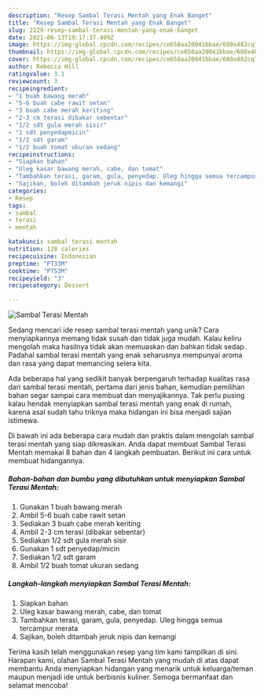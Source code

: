 ```yaml
---
description: "Resep Sambal Terasi Mentah yang Enak Banget"
title: "Resep Sambal Terasi Mentah yang Enak Banget"
slug: 2229-resep-sambal-terasi-mentah-yang-enak-banget
date: 2021-06-13T19:17:37.499Z
image: https://img-global.cpcdn.com/recipes/ce658aa20041bbae/680x482cq70/sambal-terasi-mentah-foto-resep-utama.jpg
thumbnail: https://img-global.cpcdn.com/recipes/ce658aa20041bbae/680x482cq70/sambal-terasi-mentah-foto-resep-utama.jpg
cover: https://img-global.cpcdn.com/recipes/ce658aa20041bbae/680x482cq70/sambal-terasi-mentah-foto-resep-utama.jpg
author: Rebecca Hill
ratingvalue: 3.1
reviewcount: 3
recipeingredient:
- "1 buah bawang merah"
- "5-6 buah cabe rawit setan"
- "3 buah cabe merah keriting"
- "2-3 cm terasi dibakar sebentar"
- "1/2 sdt gula merah sisir"
- "1 sdt penyedapmicin"
- "1/2 sdt garam"
- "1/2 buah tomat ukuran sedang"
recipeinstructions:
- "Siapkan bahan"
- "Uleg kasar bawang merah, cabe, dan tomat"
- "Tambahkan terasi, garam, gula, penyedap. Uleg hingga semua tercampur merata"
- "Sajikan, boleh ditambah jeruk nipis dan kemangi"
categories:
- Resep
tags:
- sambal
- terasi
- mentah

katakunci: sambal terasi mentah 
nutrition: 128 calories
recipecuisine: Indonesian
preptime: "PT33M"
cooktime: "PT53M"
recipeyield: "3"
recipecategory: Dessert

---
```



![Sambal Terasi Mentah](https://img-global.cpcdn.com/recipes/ce658aa20041bbae/680x482cq70/sambal-terasi-mentah-foto-resep-utama.jpg)

Sedang mencari ide resep sambal terasi mentah yang unik? Cara menyiapkannya memang tidak susah dan tidak juga mudah. Kalau keliru mengolah maka hasilnya tidak akan memuaskan dan bahkan tidak sedap. Padahal sambal terasi mentah yang enak seharusnya mempunyai aroma dan rasa yang dapat memancing selera kita.



Ada beberapa hal yang sedikit banyak berpengaruh terhadap kualitas rasa dari sambal terasi mentah, pertama dari jenis bahan, kemudian pemilihan bahan segar sampai cara membuat dan menyajikannya. Tak perlu pusing kalau hendak menyiapkan sambal terasi mentah yang enak di rumah, karena asal sudah tahu triknya maka hidangan ini bisa menjadi sajian istimewa.


Di bawah ini ada beberapa cara mudah dan praktis dalam mengolah sambal terasi mentah yang siap dikreasikan. Anda dapat membuat Sambal Terasi Mentah memakai 8 bahan dan 4 langkah pembuatan. Berikut ini cara untuk membuat hidangannya.

<!--inarticleads1-->

##### Bahan-bahan dan bumbu yang dibutuhkan untuk menyiapkan Sambal Terasi Mentah:

1. Gunakan 1 buah bawang merah
1. Ambil 5-6 buah cabe rawit setan
1. Sediakan 3 buah cabe merah keriting
1. Ambil 2-3 cm terasi (dibakar sebentar)
1. Sediakan 1/2 sdt gula merah sisir
1. Gunakan 1 sdt penyedap/micin
1. Sediakan 1/2 sdt garam
1. Ambil 1/2 buah tomat ukuran sedang




<!--inarticleads2-->

##### Langkah-langkah menyiapkan Sambal Terasi Mentah:

1. Siapkan bahan
1. Uleg kasar bawang merah, cabe, dan tomat
1. Tambahkan terasi, garam, gula, penyedap. Uleg hingga semua tercampur merata
1. Sajikan, boleh ditambah jeruk nipis dan kemangi




Terima kasih telah menggunakan resep yang tim kami tampilkan di sini. Harapan kami, olahan Sambal Terasi Mentah yang mudah di atas dapat membantu Anda menyiapkan hidangan yang menarik untuk keluarga/teman maupun menjadi ide untuk berbisnis kuliner. Semoga bermanfaat dan selamat mencoba!

